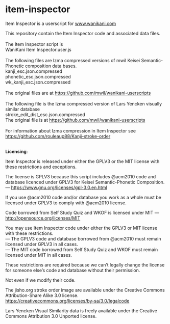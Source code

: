 # item-inspector

Item Inspector is a userscript for www.wanikani.com

This repository contain the Item Inspector code and associated data files.
<br><br>
The Item Inspector script is
<br>
WaniKani Item Inspector.user.js
<br><br>
The following files are lzma compressed versions of mwil Keisei Semantic-Phonetic composition data bases.
<br>
kanji_esc.json.compressed<br>
phonetic_esc.json.compressed<br>
wk_kanji_esc.json.compressed<br>
<br>
The original files are at https://github.com/mwil/wanikani-userscripts
<br><br>
The following file is the lzma compressed version of Lars Yencken visually similar database
<br>
stroke_edit_dist_esc.json.compressed
<br>
The original file is at https://github.com/mwil/wanikani-userscripts
<br><br>
For information about lzma compression in Item Inspector see https://github.com/rouleaup88/Kanji-stroke-order
<br><br>

<b>Licensing</b>:

Item Inspector is released under either the GPLV3 or the MIT license with these restrictions and exceptions.

The license is GPLV3 because this script includes @acm2010 code and database licenced under GPLV3 for Keisei Semantic-Phonetic Composition.
<br>— https://www.gnu.org/licenses/gpl-3.0.en.html

If you use @acm2010 code and/or database you work as a whole must be licensed under GPLV3 to comply with @acm2010 license.

Code borrowed from Self Study Quiz and WKOF is licensed under MIT — http://opensource.org/licenses/MIT

You may use Item Inspector code under either the GPLV3 or MIT license with these restrictions.
<br>— The GPLV3 code and database borrowed from @acm2010 must remain licensed under GPLV3 in all cases.
<br>— The MIT code borrowed from Self Study Quiz and WKOF must remain licensed under MIT in all cases.

These restrictions are required because we can’t legally change the license for someone else’s code and database without their permission.

Not even if we modify their code.

The jisho.org stroke order image are available under the Creative Commons Attribution-Share Alike 3.0 license. https://creativecommons.org/licenses/by-sa/3.0/legalcode

Lars Yencken Visual Similarity data is freely available under the Creative Commons Attribution 3.0 Unported license.
